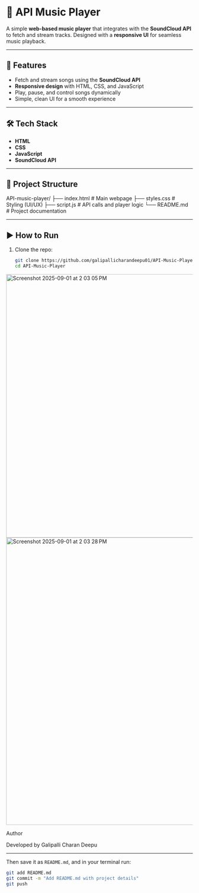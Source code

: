 # 🎵 API Music Player  

A simple **web-based music player** that integrates with the **SoundCloud API** to fetch and stream tracks. Designed with a **responsive UI** for seamless music playback.  

---

## 🚀 Features  
- Fetch and stream songs using the **SoundCloud API**  
- **Responsive design** with HTML, CSS, and JavaScript  
- Play, pause, and control songs dynamically  
- Simple, clean UI for a smooth experience  

---

## 🛠 Tech Stack  
- **HTML**  
- **CSS**  
- **JavaScript**  
- **SoundCloud API**  

---

## 📂 Project Structure  
API-music-player/
├── index.html # Main webpage
├── styles.css # Styling (UI/UX)
├── script.js # API calls and player logic
└── README.md # Project documentation


---

## ▶️ How to Run  
1. Clone the repo:  
   ```bash
   git clone https://github.com/galipallicharandeepu01/API-Music-Player.git
   cd API-Music-Player
<img width="1422" height="709" alt="Screenshot 2025-09-01 at 2 03 05 PM" src="https://github.com/user-attachments/assets/9069218f-3ed3-4735-a698-488fb62158e0" />
<img width="1435" height="774" alt="Screenshot 2025-09-01 at 2 03 28 PM" src="https://github.com/user-attachments/assets/6624dd38-f276-493d-a83a-eae486b35c74" />


Author

Developed by Galipalli Charan Deepu


---

Then save it as `README.md`, and in your terminal run:  

```bash
git add README.md
git commit -m "Add README.md with project details"
git push

